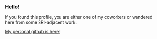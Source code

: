 ### Hello!

If you found this profile, you are either one of my coworkers or wandered here from some SRI-adjacent work.

[My personal github is here!](https://github.com/starmaid)
